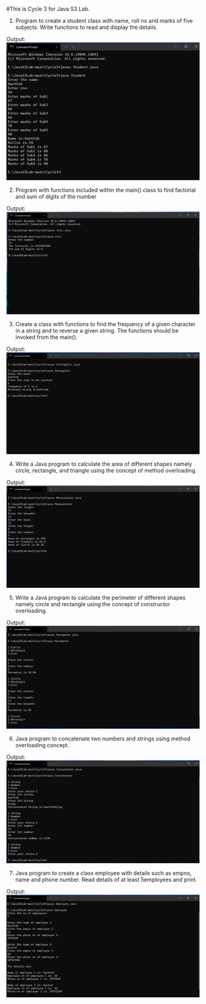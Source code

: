 #This is Cycle 3 for Java S3 Lab.

1. Program to create a student class with name, roll no and marks of five subjects. Write functions to read and display the details.

Output:![](https://github.com/karthikvijay5227/JavaS3Lab/blob/main/Cycle3/Outputs/Student.png)

2. Program with functions included within the main() class to find factorial and sum of digits of the number

Output:![](https://github.com/karthikvijay5227/JavaS3Lab/blob/main/Cycle3/Outputs/Calc.png)

3. Create a class with functions to find the frequency of a given character in a string and to reverse a given string. The functions should be invoked
from the main().

Output:![](https://github.com/karthikvijay5227/JavaS3Lab/blob/main/Cycle3/Outputs/StringCalc.png)

4. Write a Java program to calculate the area of different shapes namely circle, rectangle, and triangle using the concept of method overloading.

Output:![](https://github.com/karthikvijay5227/JavaS3Lab/blob/main/Cycle3/Outputs/Mensuration.png)

5. Write a Java program to calculate the perimeter of different shapes namely circle and rectangle using the concept of constructor overloading.

Output:![](https://github.com/karthikvijay5227/JavaS3Lab/blob/main/Cycle3/Outputs/Perimeter.png)

6. Java program to concatenate two numbers and strings using method overloading concept.

Output:![](https://github.com/karthikvijay5227/JavaS3Lab/blob/main/Cycle3/Outputs/Concatenate.png)

7. Java program to create a class employee with details such as empno, name and phone number. Read details of at least 5employees and print.

Output:![](https://github.com/karthikvijay5227/JavaS3Lab/blob/main/Cycle3/Outputs/Employee.png)
 
